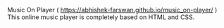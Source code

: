 Music On Player
( https://abhishek-farswan.github.io/music_on-player/ )
This online music player is completely based on HTML and CSS.
